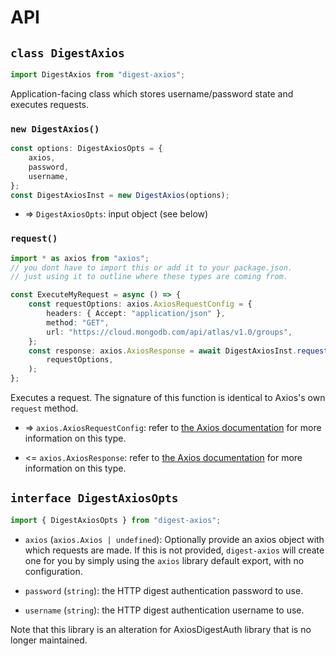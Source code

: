 # API

## `class DigestAxios`

```ts
import DigestAxios from "digest-axios";
```

Application-facing class which stores username/password state and executes
requests.

### `new DigestAxios()`

```ts
const options: DigestAxiosOpts = {
	axios,
	password,
	username,
};
const DigestAxiosInst = new DigestAxios(options);
```

-   => `DigestAxiosOpts`: input object (see below)

### `request()`

```ts
import * as axios from "axios";
// you dont have to import this or add it to your package.json.
// just using it to outline where these types are coming from.

const ExecuteMyRequest = async () => {
	const requestOptions: axios.AxiosRequestConfig = {
		headers: { Accept: "application/json" },
		method: "GET",
		url: "https://cloud.mongodb.com/api/atlas/v1.0/groups",
	};
	const response: axios.AxiosResponse = await DigestAxiosInst.request(
		requestOptions,
	);
};
```

Executes a request. The signature of this function is identical to Axios's own
`request` method.

-   => `axios.AxiosRequestConfig`: refer to
    [the Axios documentation](https://github.com/axios/axios#request-config) for
    more information on this type.

-   <= `axios.AxiosResponse`: refer to
    [the Axios documentation](https://github.com/axios/axios#response-schema)
    for more information on this type.

## `interface DigestAxiosOpts`

```ts
import { DigestAxiosOpts } from "digest-axios";
```

-   `axios` (`axios.Axios | undefined`): Optionally provide an axios object with
    which requests are made. If this is not provided, `digest-axios` will
    create one for you by simply using the `axios` library default export, with
    no configuration.

-   `password` (`string`): the HTTP digest authentication password to use.

-   `username` (`string`): the HTTP digest authentication username to use.

Note that this library is an alteration for AxiosDigestAuth library that is no
longer maintained.
